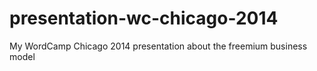 presentation-wc-chicago-2014
============================

My WordCamp Chicago 2014 presentation about the freemium business model
